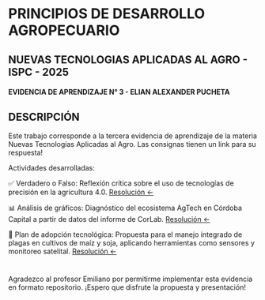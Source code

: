 # PRINCIPIOS DE DESARROLLO AGROPECUARIO
## NUEVAS TECNOLOGIAS APLICADAS AL AGRO - ISPC - 2025

#### EVIDENCIA DE APRENDIZAJE N° 3 - ELIAN ALEXANDER PUCHETA

## DESCRIPCIÓN

Este trabajo corresponde a la tercera evidencia de aprendizaje de la materia Nuevas Tecnologías Aplicadas al Agro. Las consignas tienen un link para su respuesta!

Actividades desarrolladas:

✅ Verdadero o Falso: Reflexión crítica sobre el uso de tecnologías de precisión en la agricultura 4.0. [Resolución ←](https://github.com/eliancba/PDA-3/blob/main/Tecnologia%204.0%20v%20o%20f/Evidencia%203.pdf)

📊 Análisis de gráficos: Diagnóstico del ecosistema AgTech en Córdoba Capital a partir de datos del informe de CorLab. [Resolución ←](https://github.com/eliancba/PDA-3/blob/main/Analisis%20Grafico/Evidencia%203%20-%20PDA%20-%20Graficos.pdf)

🌱 Plan de adopción tecnológica: Propuesta para el manejo integrado de plagas en cultivos de maíz y soja, aplicando herramientas como sensores y monitoreo satelital. [Resolución ←](https://github.com/eliancba/PDA-3/blob/main/Plan%20de%20adopcion%20de%20Tec/Evidencia%203%20-%20PDA%20-%20Plan%20de%20Tec.pdf)

#

Agradezco al profesor Emiliano por permitirme implementar esta evidencia en formato repositorio. ¡Espero que disfrute la propuesta y presentación!

#
